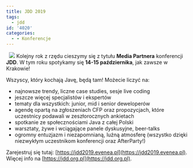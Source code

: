 ```yaml
---
title: JDD 2019
tags:
  - jdd
id: '4020'
categories:
  - - Konferencje
---
```


  ![](https://codecouple.pl/wp-content/uploads/2019/08/Media-Partner.jpg) Kolejny rok z rzędu cieszymy się z tytułu **Media Partnera** konferencji **JDD**. W tym roku spotykamy się **14-15 października**, jak zawsze w Krakowie!
<!-- more -->
Wszyscy, który kochają Javę, będą tam! Możecie liczyć na:

*   najnowsze trendy, liczne case studies, sesje live coding
*   jeszcze więcej specjalistów i ekspertów
*   tematy dla wszystkich: junior, mid i senior deweloperów
*   agendę opartą na zgłoszeniach CFP oraz propozycjach, które uczestnicy podawali w zeszłorocznych ankietach
*   spotkanie ze społecznościami Java z całej Polski
*   warsztaty, żywe i wciągające panele dyskusyjne, beer-talks
*   ogromny entuzjazm i niezapomnianą, luźną atmosferę (wszystko dzięki niezwykłym uczestnikom konferencji oraz AfterParty!)

Zarejestruj się tutaj: [https://jdd2019.evenea.pl](https://jdd2019.evenea.pl). Więcej info na [https://jdd.org.pl](https://jdd.org.pl).